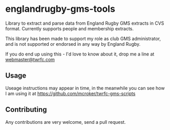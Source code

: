 # englandrugby-gms-tools

Library to extract and parse data from England Rugby GMS extracts in CVS format.  Currently supports people and membership extracts.

This library has been made to support my role as club GMS administrator, and is not supported or endorsed in any way by England Rugby.

If you do end up using this - I'd love to know about it, drop me a line at webmaster@twrfc.com

## Usage 

Useage instructions may appear in time, in the meanwhile you can see how I am using it at https://github.com/mcroker/twrfc-gms-scripts

## Contributing

Any contributions are very welcome, send a pull request.